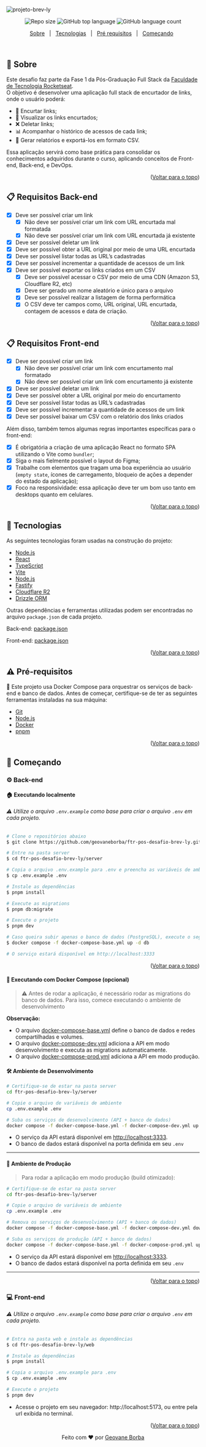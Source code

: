 ![projeto-brev-ly](https://github.com/user-attachments/assets/c6623062-dea0-4df0-aec2-7b8af8aadd1b)

<p align="center">
  <img alt="Repo size"  src="https://img.shields.io/github/repo-size/geovaneborba/ftr-pos-desafio-brev-ly?color=4f46e5&style=for-the-badge">
  <img alt="GitHub top language"  src="https://img.shields.io/github/languages/top/geovaneborba/ftr-pos-desafio-brev-ly?color=4f46e5&style=for-the-badge"> 
  <img alt="GitHub language count"  src="https://img.shields.io/github/languages/count/geovaneborba/ftr-pos-desafio-brev-ly?color=4f46e5&style=for-the-badge">
</p>

<p align="center">
<a href="#dart-sobre">Sobre</a> &#xa0; | &#xa0;
<a href="#rocket-tecnologias">Tecnologias</a> &#xa0; | &#xa0;
<a href="#warning-pré-requisitos"> Pré requisitos</a> &#xa0; | &#xa0;
<a href="#checkered_flag-começando">Começando</a> &#xa0;
</p>

<br>

## :dart: Sobre

Este desafio faz parte da Fase 1 da Pós-Graduação Full Stack da [Faculdade de Tecnologia Rocketseat](https://www.rocketseat.com.br/). <br />
O objetivo é desenvolver uma aplicação full stack de encurtador de links, onde o usuário poderá:

- 🔗 Encurtar links;
- 📄 Visualizar os links encurtados;
- ❌ Deletar links;
- 📊 Acompanhar o histórico de acessos de cada link;
- 📁 Gerar relatórios e exportá-los em formato CSV.

Essa aplicação servirá como base prática para consolidar os conhecimentos adquiridos durante o curso, aplicando conceitos de Front-end, Back-end, e DevOps.

<p align="right">(<a href="#top">Voltar para o topo</a>)</p>

## :clipboard: Requisitos Back-end

- [x] Deve ser possível criar um link
  - [x] Não deve ser possível criar um link com URL encurtada mal formatada
  - [x] Não deve ser possível criar um link com URL encurtada já existente
- [x] Deve ser possível deletar um link
- [x] Deve ser possível obter a URL original por meio de uma URL encurtada
- [x] Deve ser possível listar todas as URL’s cadastradas
- [x] Deve ser possível incrementar a quantidade de acessos de um link
- [x] Deve ser possível exportar os links criados em um CSV
  - [x] Deve ser possível acessar o CSV por meio de uma CDN (Amazon S3, Cloudflare R2, etc)
  - [x] Deve ser gerado um nome aleatório e único para o arquivo
  - [x] Deve ser possível realizar a listagem de forma performática
  - [x] O CSV deve ter campos como, URL original, URL encurtada, contagem de acessos e data de criação.

<p align="right">(<a href="#top">Voltar para o topo</a>)</p>

## :clipboard: Requisitos Front-end

- [x] Deve ser possível criar um link
  - [x] Não deve ser possível criar um link com encurtamento mal formatado
  - [x] Não deve ser possível criar um link com encurtamento já existente
- [x] Deve ser possível deletar um link
- [x] Deve ser possível obter a URL original por meio do encurtamento
- [x] Deve ser possível listar todas as URL’s cadastradas
- [x] Deve ser possível incrementar a quantidade de acessos de um link
- [x] Deve ser possível baixar um CSV com o relatório dos links criados

Além disso, também temos algumas regras importantes específicas para o front-end:

- [x] É obrigatória a criação de uma aplicação React no formato SPA utilizando o Vite como `bundler`;
- [x] Siga o mais fielmente possível o layout do Figma;
- [x] Trabalhe com elementos que tragam uma boa experiência ao usuário (`empty state`, ícones de carregamento, bloqueio de ações a depender do estado da aplicação);
- [x] Foco na responsividade: essa aplicação deve ter um bom uso tanto em desktops quanto em celulares.

<p align="right">(<a href="#top">Voltar para o topo</a>)</p>

## :rocket: Tecnologias

As seguintes tecnologias foram usadas na construção do projeto:

- [Node.js](https://nodejs.org/en/)
- [React](https://reactjs.org/)
- [TypeScript](https://www.typescriptlang.org/)
- [Vite](https://vitejs.dev/)
- [Node.js](https://nodejs.org/en/)
- [Fastify](https://www.fastify.io/)
- [Cloudflare R2](https://www.cloudflare.com/products/r2/)
- [Drizzle ORM](https://orm.drizzle.team/)

Outras dependências e ferramentas utilizadas podem ser encontradas no arquivo `package.json` de cada projeto.

Back-end: [package.json](./server/package.json)

Front-end: [package.json](./web/package.json)

<p align="right">(<a href="#top">Voltar para o topo</a>)</p>

## :warning: Pré-requisitos

🐳 Este projeto usa Docker Compose para orquestrar os serviços de back-end e banco de dados. Antes de começar,
certifique-se de ter as seguintes ferramentas instaladas na sua máquina:

- [Git](https://git-scm.com)
- [Node.js](https://nodejs.org/en/)
- [Docker](https://www.docker.com/)
- [pnpm](https://pnpm.io/installation)

<p align="right">(<a href="#top">Voltar para o topo</a>)</p>

## :checkered_flag: Começando

### ⚙️ Back-end

#### 🏠 Executando localmente

###### ⚠️ Utilize o arquivo `.env.example` como base para criar o arquivo `.env` em cada projeto.

```bash
# Clone o repositórios abaixo
$ git clone https://github.com/geovaneborba/ftr-pos-desafio-brev-ly.git

# Entre na pasta server
$ cd ftr-pos-desafio-brev-ly/server

# Copia o arquivo .env.example para .env e preencha as variáveis de ambiente
$ cp .env.example .env

# Instale as dependências
$ pnpm install

# Execute as migrations
$ pnpm db:migrate

# Execute o projeto
$ pnpm dev

# Caso queira subir apenas o banco de dados (PostgreSQL), execute o seguinte comando:
$ docker compose -f docker-compose-base.yml up -d db

# O serviço estará disponível em http://localhost:3333
```

<p align="right">(<a href="#top">Voltar para o topo</a>)</p>

#### 🐳 Executando com Docker Compose (opcional)

> ⚠️ Antes de rodar a aplicação, é necessário rodar as migrations do banco de dados. Para isso, comece executando o ambiente de desenvolvimento

**Observação:**

- O arquivo [docker-compose-base.yml](./server/docker-compose-base.yml) define o banco de dados e redes compartilhadas e volumes.
- O arquivo [docker-compose-dev.yml](./server/docker-compose-dev.yml) adiciona a API em modo desenvolvimento e executa as migrations automaticamente.
- O arquivo [docker-compose-prod.yml](./server/docker-compose-prod.yml) adiciona a API em modo produção.

#### 🛠️ Ambiente de Desenvolvimento

```bash
# Certifique-se de estar na pasta server
cd ftr-pos-desafio-brev-ly/server

# Copie o arquivo de variáveis de ambiente
cp .env.example .env

# Suba os serviços de desenvolvimento (API + banco de dados)
docker compose -f docker-compose-base.yml -f docker-compose-dev.yml up --build -d
```

- O serviço da API estará disponível em [http://localhost:3333](http://localhost:3333).
- O banco de dados estará disponível na porta definida em seu `.env`

---

#### 🚀 Ambiente de Produção

> Para rodar a aplicação em modo produção (build otimizado):

```bash
# Certifique-se de estar na pasta server
cd ftr-pos-desafio-brev-ly/server

# Copie o arquivo de variáveis de ambiente
cp .env.example .env

# Remova os serviços de desenvolvimento (API + banco de dados)
docker compose -f docker-compose-base.yml -f docker-compose-dev.yml down

# Suba os serviços de produção (API + banco de dados)
docker compose -f docker-compose-base.yml -f docker-compose-prod.yml up --build -d
```

- O serviço da API estará disponível em [http://localhost:3333](http://localhost:3333).
- O banco de dados estará disponível na porta definida em seu `.env`

---

<p align="right">(<a href="#top">Voltar para o topo</a>)</p>

### 💻 Front-end

###### ⚠️ Utilize o arquivo `.env.example` como base para criar o arquivo `.env` em cada projeto.

```bash
# Entra na pasta web e instale as dependências
$ cd ftr-pos-desafio-brev-ly/web

# Instale as dependências
$ pnpm install

# Copia o arquivo .env.example para .env
$ cp .env.example .env

# Execute o projeto
$ pnpm dev
```

- Acesse o projeto em seu navegador: http://localhost:5173, ou entre pela url exibida no terminal.

<p align="right">(<a href="#top">Voltar para o topo</a>)</p>

<p align="center">Feito com ❤️ por <a href="https://github.com/geovaneborba" target="_blank">Geovane Borba</a></p>
